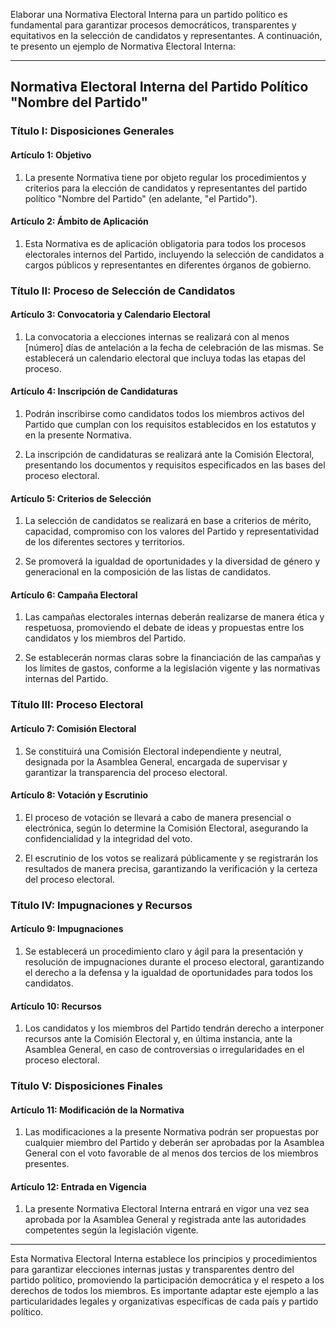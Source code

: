 Elaborar una Normativa Electoral Interna para un partido político es fundamental para garantizar procesos democráticos, transparentes y equitativos en la selección de candidatos y representantes. A continuación, te presento un ejemplo de Normativa Electoral Interna:

---

## Normativa Electoral Interna del Partido Político "Nombre del Partido"

### Título I: Disposiciones Generales

#### Artículo 1: Objetivo

1. La presente Normativa tiene por objeto regular los procedimientos y criterios para la elección de candidatos y representantes del partido político "Nombre del Partido" (en adelante, "el Partido").

#### Artículo 2: Ámbito de Aplicación

1. Esta Normativa es de aplicación obligatoria para todos los procesos electorales internos del Partido, incluyendo la selección de candidatos a cargos públicos y representantes en diferentes órganos de gobierno.

### Título II: Proceso de Selección de Candidatos

#### Artículo 3: Convocatoria y Calendario Electoral

1. La convocatoria a elecciones internas se realizará con al menos [número] días de antelación a la fecha de celebración de las mismas. Se establecerá un calendario electoral que incluya todas las etapas del proceso.

#### Artículo 4: Inscripción de Candidaturas

1. Podrán inscribirse como candidatos todos los miembros activos del Partido que cumplan con los requisitos establecidos en los estatutos y en la presente Normativa.

2. La inscripción de candidaturas se realizará ante la Comisión Electoral, presentando los documentos y requisitos especificados en las bases del proceso electoral.

#### Artículo 5: Criterios de Selección

1. La selección de candidatos se realizará en base a criterios de mérito, capacidad, compromiso con los valores del Partido y representatividad de los diferentes sectores y territorios.

2. Se promoverá la igualdad de oportunidades y la diversidad de género y generacional en la composición de las listas de candidatos.

#### Artículo 6: Campaña Electoral

1. Las campañas electorales internas deberán realizarse de manera ética y respetuosa, promoviendo el debate de ideas y propuestas entre los candidatos y los miembros del Partido.

2. Se establecerán normas claras sobre la financiación de las campañas y los límites de gastos, conforme a la legislación vigente y las normativas internas del Partido.

### Título III: Proceso Electoral

#### Artículo 7: Comisión Electoral

1. Se constituirá una Comisión Electoral independiente y neutral, designada por la Asamblea General, encargada de supervisar y garantizar la transparencia del proceso electoral.

#### Artículo 8: Votación y Escrutinio

1. El proceso de votación se llevará a cabo de manera presencial o electrónica, según lo determine la Comisión Electoral, asegurando la confidencialidad y la integridad del voto.

2. El escrutinio de los votos se realizará públicamente y se registrarán los resultados de manera precisa, garantizando la verificación y la certeza del proceso electoral.

### Título IV: Impugnaciones y Recursos

#### Artículo 9: Impugnaciones

1. Se establecerá un procedimiento claro y ágil para la presentación y resolución de impugnaciones durante el proceso electoral, garantizando el derecho a la defensa y la igualdad de oportunidades para todos los candidatos.

#### Artículo 10: Recursos

1. Los candidatos y los miembros del Partido tendrán derecho a interponer recursos ante la Comisión Electoral y, en última instancia, ante la Asamblea General, en caso de controversias o irregularidades en el proceso electoral.

### Título V: Disposiciones Finales

#### Artículo 11: Modificación de la Normativa

1. Las modificaciones a la presente Normativa podrán ser propuestas por cualquier miembro del Partido y deberán ser aprobadas por la Asamblea General con el voto favorable de al menos dos tercios de los miembros presentes.

#### Artículo 12: Entrada en Vigencia

1. La presente Normativa Electoral Interna entrará en vigor una vez sea aprobada por la Asamblea General y registrada ante las autoridades competentes según la legislación vigente.

---

Esta Normativa Electoral Interna establece los principios y procedimientos para garantizar elecciones internas justas y transparentes dentro del partido político, promoviendo la participación democrática y el respeto a los derechos de todos los miembros. Es importante adaptar este ejemplo a las particularidades legales y organizativas específicas de cada país y partido político.